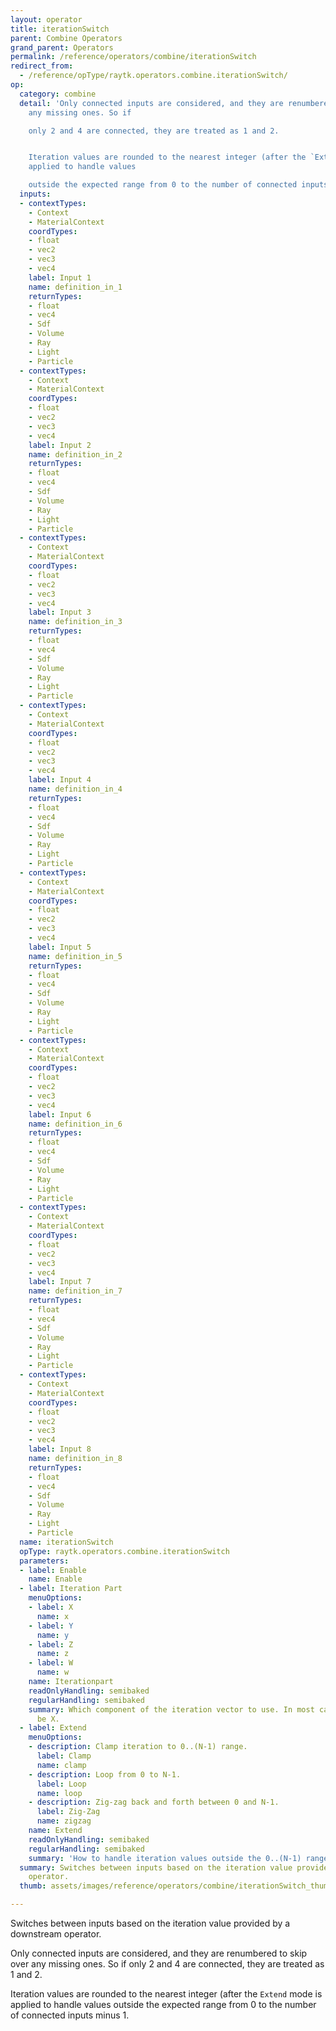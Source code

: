 ```yaml
---
layout: operator
title: iterationSwitch
parent: Combine Operators
grand_parent: Operators
permalink: /reference/operators/combine/iterationSwitch
redirect_from:
  - /reference/opType/raytk.operators.combine.iterationSwitch/
op:
  category: combine
  detail: 'Only connected inputs are considered, and they are renumbered to skip over
    any missing ones. So if

    only 2 and 4 are connected, they are treated as 1 and 2.


    Iteration values are rounded to the nearest integer (after the `Extend` mode is
    applied to handle values

    outside the expected range from 0 to the number of connected inputs minus 1.'
  inputs:
  - contextTypes:
    - Context
    - MaterialContext
    coordTypes:
    - float
    - vec2
    - vec3
    - vec4
    label: Input 1
    name: definition_in_1
    returnTypes:
    - float
    - vec4
    - Sdf
    - Volume
    - Ray
    - Light
    - Particle
  - contextTypes:
    - Context
    - MaterialContext
    coordTypes:
    - float
    - vec2
    - vec3
    - vec4
    label: Input 2
    name: definition_in_2
    returnTypes:
    - float
    - vec4
    - Sdf
    - Volume
    - Ray
    - Light
    - Particle
  - contextTypes:
    - Context
    - MaterialContext
    coordTypes:
    - float
    - vec2
    - vec3
    - vec4
    label: Input 3
    name: definition_in_3
    returnTypes:
    - float
    - vec4
    - Sdf
    - Volume
    - Ray
    - Light
    - Particle
  - contextTypes:
    - Context
    - MaterialContext
    coordTypes:
    - float
    - vec2
    - vec3
    - vec4
    label: Input 4
    name: definition_in_4
    returnTypes:
    - float
    - vec4
    - Sdf
    - Volume
    - Ray
    - Light
    - Particle
  - contextTypes:
    - Context
    - MaterialContext
    coordTypes:
    - float
    - vec2
    - vec3
    - vec4
    label: Input 5
    name: definition_in_5
    returnTypes:
    - float
    - vec4
    - Sdf
    - Volume
    - Ray
    - Light
    - Particle
  - contextTypes:
    - Context
    - MaterialContext
    coordTypes:
    - float
    - vec2
    - vec3
    - vec4
    label: Input 6
    name: definition_in_6
    returnTypes:
    - float
    - vec4
    - Sdf
    - Volume
    - Ray
    - Light
    - Particle
  - contextTypes:
    - Context
    - MaterialContext
    coordTypes:
    - float
    - vec2
    - vec3
    - vec4
    label: Input 7
    name: definition_in_7
    returnTypes:
    - float
    - vec4
    - Sdf
    - Volume
    - Ray
    - Light
    - Particle
  - contextTypes:
    - Context
    - MaterialContext
    coordTypes:
    - float
    - vec2
    - vec3
    - vec4
    label: Input 8
    name: definition_in_8
    returnTypes:
    - float
    - vec4
    - Sdf
    - Volume
    - Ray
    - Light
    - Particle
  name: iterationSwitch
  opType: raytk.operators.combine.iterationSwitch
  parameters:
  - label: Enable
    name: Enable
  - label: Iteration Part
    menuOptions:
    - label: X
      name: x
    - label: Y
      name: y
    - label: Z
      name: z
    - label: W
      name: w
    name: Iterationpart
    readOnlyHandling: semibaked
    regularHandling: semibaked
    summary: Which component of the iteration vector to use. In most cases this should
      be X.
  - label: Extend
    menuOptions:
    - description: Clamp iteration to 0..(N-1) range.
      label: Clamp
      name: clamp
    - description: Loop from 0 to N-1.
      label: Loop
      name: loop
    - description: Zig-zag back and forth between 0 and N-1.
      label: Zig-Zag
      name: zigzag
    name: Extend
    readOnlyHandling: semibaked
    regularHandling: semibaked
    summary: 'How to handle iteration values outside the 0..(N-1) range. '
  summary: Switches between inputs based on the iteration value provided by a downstream
    operator.
  thumb: assets/images/reference/operators/combine/iterationSwitch_thumb.png

---
```



Switches between inputs based on the iteration value provided by a downstream operator.

Only connected inputs are considered, and they are renumbered to skip over any missing ones. So if
only 2 and 4 are connected, they are treated as 1 and 2.

Iteration values are rounded to the nearest integer (after the `Extend` mode is applied to handle values
outside the expected range from 0 to the number of connected inputs minus 1.